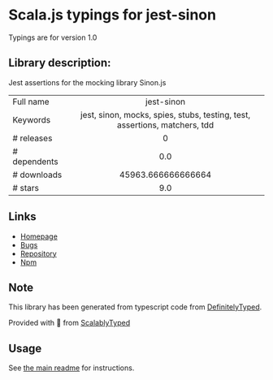 
# Scala.js typings for jest-sinon

Typings are for version 1.0

## Library description:
Jest assertions for the mocking library Sinon.js

|                    |                 |
| ------------------ | :-------------: |
| Full name          | jest-sinon |
| Keywords           | jest, sinon, mocks, spies, stubs, testing, test, assertions, matchers, tdd |
| # releases         | 0 |
| # dependents       | 0.0 |
| # downloads        | 45963.666666666664 |
| # stars            | 9.0 |

## Links
- [Homepage](https://github.com/djkf/jest-sinon#readme)
- [Bugs](https://github.com/djkf/jest-sinon/issues)
- [Repository](https://github.com/djkf/jest-sinon)
- [Npm](https://www.npmjs.com/package/jest-sinon)
    


## Note
This library has been generated from typescript code from [DefinitelyTyped](https://definitelytyped.org).

Provided with :purple_heart: from [ScalablyTyped](https://github.com/oyvindberg/ScalablyTyped)

## Usage
See [the main readme](../../readme.md) for instructions.


